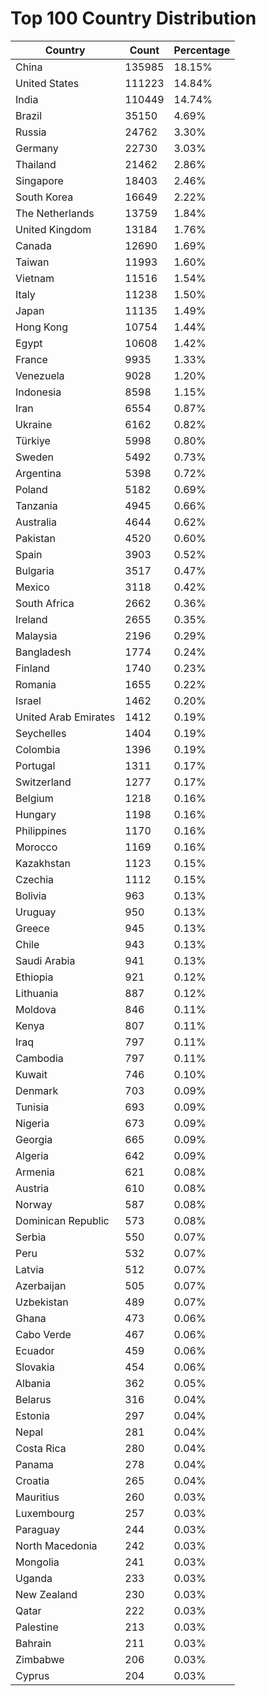 # Top 100 Country Distribution
| Country | Count | Percentage |
|----|----|----|
| China | 135985 | 18.15% |
| United States | 111223 | 14.84% |
| India | 110449 | 14.74% |
| Brazil | 35150 | 4.69% |
| Russia | 24762 | 3.30% |
| Germany | 22730 | 3.03% |
| Thailand | 21462 | 2.86% |
| Singapore | 18403 | 2.46% |
| South Korea | 16649 | 2.22% |
| The Netherlands | 13759 | 1.84% |
| United Kingdom | 13184 | 1.76% |
| Canada | 12690 | 1.69% |
| Taiwan | 11993 | 1.60% |
| Vietnam | 11516 | 1.54% |
| Italy | 11238 | 1.50% |
| Japan | 11135 | 1.49% |
| Hong Kong | 10754 | 1.44% |
| Egypt | 10608 | 1.42% |
| France | 9935 | 1.33% |
| Venezuela | 9028 | 1.20% |
| Indonesia | 8598 | 1.15% |
| Iran | 6554 | 0.87% |
| Ukraine | 6162 | 0.82% |
| Türkiye | 5998 | 0.80% |
| Sweden | 5492 | 0.73% |
| Argentina | 5398 | 0.72% |
| Poland | 5182 | 0.69% |
| Tanzania | 4945 | 0.66% |
| Australia | 4644 | 0.62% |
| Pakistan | 4520 | 0.60% |
| Spain | 3903 | 0.52% |
| Bulgaria | 3517 | 0.47% |
| Mexico | 3118 | 0.42% |
| South Africa | 2662 | 0.36% |
| Ireland | 2655 | 0.35% |
| Malaysia | 2196 | 0.29% |
| Bangladesh | 1774 | 0.24% |
| Finland | 1740 | 0.23% |
| Romania | 1655 | 0.22% |
| Israel | 1462 | 0.20% |
| United Arab Emirates | 1412 | 0.19% |
| Seychelles | 1404 | 0.19% |
| Colombia | 1396 | 0.19% |
| Portugal | 1311 | 0.17% |
| Switzerland | 1277 | 0.17% |
| Belgium | 1218 | 0.16% |
| Hungary | 1198 | 0.16% |
| Philippines | 1170 | 0.16% |
| Morocco | 1169 | 0.16% |
| Kazakhstan | 1123 | 0.15% |
| Czechia | 1112 | 0.15% |
| Bolivia | 963 | 0.13% |
| Uruguay | 950 | 0.13% |
| Greece | 945 | 0.13% |
| Chile | 943 | 0.13% |
| Saudi Arabia | 941 | 0.13% |
| Ethiopia | 921 | 0.12% |
| Lithuania | 887 | 0.12% |
| Moldova | 846 | 0.11% |
| Kenya | 807 | 0.11% |
| Iraq | 797 | 0.11% |
| Cambodia | 797 | 0.11% |
| Kuwait | 746 | 0.10% |
| Denmark | 703 | 0.09% |
| Tunisia | 693 | 0.09% |
| Nigeria | 673 | 0.09% |
| Georgia | 665 | 0.09% |
| Algeria | 642 | 0.09% |
| Armenia | 621 | 0.08% |
| Austria | 610 | 0.08% |
| Norway | 587 | 0.08% |
| Dominican Republic | 573 | 0.08% |
| Serbia | 550 | 0.07% |
| Peru | 532 | 0.07% |
| Latvia | 512 | 0.07% |
| Azerbaijan | 505 | 0.07% |
| Uzbekistan | 489 | 0.07% |
| Ghana | 473 | 0.06% |
| Cabo Verde | 467 | 0.06% |
| Ecuador | 459 | 0.06% |
| Slovakia | 454 | 0.06% |
| Albania | 362 | 0.05% |
| Belarus | 316 | 0.04% |
| Estonia | 297 | 0.04% |
| Nepal | 281 | 0.04% |
| Costa Rica | 280 | 0.04% |
| Panama | 278 | 0.04% |
| Croatia | 265 | 0.04% |
| Mauritius | 260 | 0.03% |
| Luxembourg | 257 | 0.03% |
| Paraguay | 244 | 0.03% |
| North Macedonia | 242 | 0.03% |
| Mongolia | 241 | 0.03% |
| Uganda | 233 | 0.03% |
| New Zealand | 230 | 0.03% |
| Qatar | 222 | 0.03% |
| Palestine | 213 | 0.03% |
| Bahrain | 211 | 0.03% |
| Zimbabwe | 206 | 0.03% |
| Cyprus | 204 | 0.03% |
